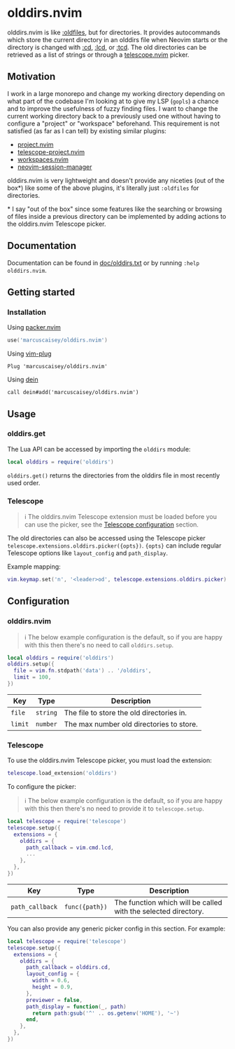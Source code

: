 # olddirs.nvim

olddirs.nvim is like [:oldfiles](https://neovim.io/doc/user/starting.html#%3Aoldfiles), but for
directories. It provides autocommands which store the current directory in an olddirs file when
Neovim starts or the directory is changed with [:cd](https://neovim.io/doc/user/editing.html#%3Acd),
[:lcd](https://neovim.io/doc/user/editing.html#%3Alcd), or
[:tcd](https://neovim.io/doc/user/editing.html#%3Atcd). The old directories can be retrieved as a
list of strings or through a [telescope.nvim](https://github.com/nvim-telescope/telescope.nvim)
picker.

## Motivation

I work in a large monorepo and change my working directory depending on what part of the codebase
I'm looking at to give my LSP (`gopls`) a chance and to improve the usefulness of fuzzy finding
files. I want to change the current working directory back to a previously used one without having
to configure a "project" or "workspace" beforehand. This requirement is not satisfied (as far as I
can tell) by existing similar plugins:

- [project.nvim](https://github.com/ahmedkhalf/project.nvim)
- [telescope-project.nvim](https://github.com/nvim-telescope/telescope-project.nvim)
- [workspaces.nvim](https://github.com/natecraddock/workspaces.nvim)
- [neovim-session-manager](https://github.com/Shatur/neovim-session-manager)

olddirs.nvim is very lightweight and doesn't provide any niceties (out of the box\*) like some of
the above plugins, it's literally just `:oldfiles` for directories.

\* I say "out of the box" since some features like the searching or browsing of files inside a
previous directory can be implemented by adding actions to the olddirs.nvim Telescope picker.

## Documentation

Documentation can be found in [doc/olddirs.txt](doc/olddirs.txt) or by running `:help olddirs.nvim`.

## Getting started

### Installation

Using [packer.nvim](https://github.com/wbthomason/packer.nvim)

```lua
use('marcuscaisey/olddirs.nvim')
```

Using [vim-plug](https://github.com/junegunn/vim-plug)

```viml
Plug 'marcuscaisey/olddirs.nvim'
```

Using [dein](https://github.com/Shougo/dein.vim)

```viml
call dein#add('marcuscaisey/olddirs.nvim')
```

## Usage

### olddirs.get

The Lua API can be accessed by importing the `olddirs` module:

```lua
local olddirs = require('olddirs')
```

`olddirs.get()` returns the directories from the olddirs file in most recently used order.

### Telescope

> :information_source: The olddirs.nvim Telescope extension must be loaded before you can use the
> picker, see the [Telescope configuration](#telescope-1) section.

The old directories can also be accessed using the Telescope picker
`telescope.extensions.olddirs.picker({opts})`. `{opts}` can include regular Telescope options like
`layout_config` and `path_display`.

Example mapping:

```lua
vim.keymap.set('n', '<leader>od', telescope.extensions.olddirs.picker)
```

## Configuration

### olddirs.nvim

> :information_source: The below example configuration is the default, so if you are happy with this
> then there's no need to call `olddirs.setup`.

```lua
local olddirs = require('olddirs')
olddirs.setup({
  file = vim.fn.stdpath('data') .. '/olddirs',
  limit = 100,
})
```

| Key     | Type     | Description                               |
| ------- | -------- | ----------------------------------------- |
| `file`  | `string` | The file to store the old directories in. |
| `limit` | `number` | The max number old directories to store.  |

### Telescope

To use the olddirs.nvim Telescope picker, you must load the extension:

```lua
telescope.load_extension('olddirs')
```

To configure the picker:

> :information_source: The below example configuration is the default, so if you are happy with this
> then there's no need to provide it to `telescope.setup`.

```lua
local telescope = require('telescope')
telescope.setup({
  extensions = {
    olddirs = {
      path_callback = vim.cmd.lcd,
      ...
    },
  },
})
```

| Key             | Type           | Description                                                    |
| --------------- | -------------- | -------------------------------------------------------------- |
| `path_callback` | `func({path})` | The function which will be called with the selected directory. |

You can also provide any generic picker config in this section. For example:

```lua
local telescope = require('telescope')
telescope.setup({
  extensions = {
    olddirs = {
      path_callback = olddirs.cd,
      layout_config = {
        width = 0.6,
        height = 0.9,
      },
      previewer = false,
      path_display = function(_, path)
        return path:gsub('^' .. os.getenv('HOME'), '~')
      end,
    },
  },
})
```
